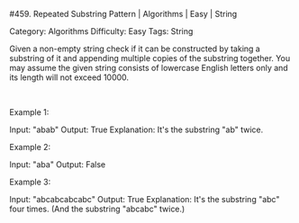 #459. Repeated Substring Pattern | Algorithms | Easy | String

Category: Algorithms
Difficulty: Easy
Tags: String

Given a non-empty string check if it can be constructed by taking a substring of it and appending multiple copies of the substring together. You may assume the given string consists of lowercase English letters only and its length will not exceed 10000.

 

Example 1:


Input: "abab"
Output: True
Explanation: It's the substring "ab" twice.


Example 2:


Input: "aba"
Output: False


Example 3:


Input: "abcabcabcabc"
Output: True
Explanation: It's the substring "abc" four times. (And the substring "abcabc" twice.)



